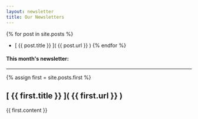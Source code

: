```yaml
---
layout: newsletter
title: Our Newsletters
---
```


{% for post in site.posts %}
* [ {{ post.title }} ]( {{ post.url }} )
{% endfor %}

#### This month's newsletter:

<hr />

{% assign first = site.posts.first %}

## [ {{ first.title }} ]( {{ first.url }} )

{{ first.content }}
